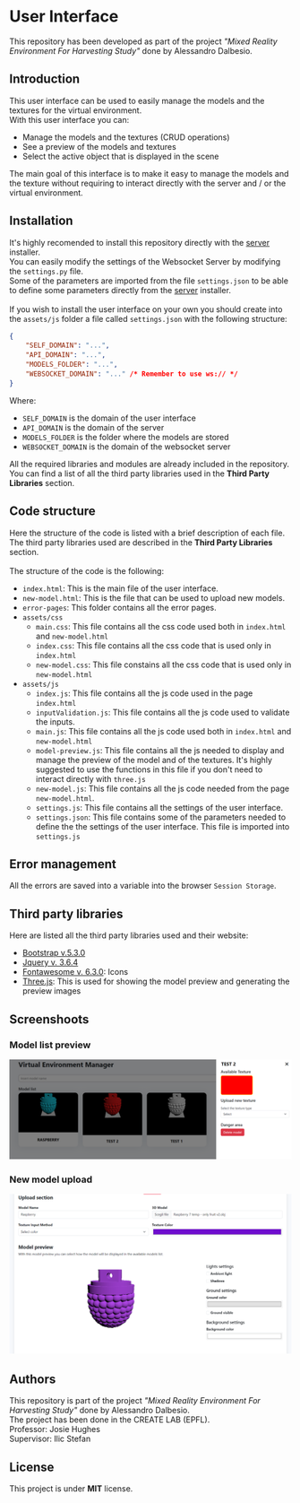 # User Interface
This repository has been developed as part of the project *"Mixed Reality Environment For Harvesting Study"* done by Alessandro Dalbesio.

## Introduction
This user interface can be used to easily manage the models and the textures for the virtual environment. <br>
With this user interface you can:
- Manage the models and the textures (CRUD operations)
- See a preview of the models and textures
- Select the active object that is displayed in the scene

The main goal of this interface is to make it easy to manage the models and the texture without requiring to interact directly with the server and / or the virtual environment.

## Installation
It's highly recomended to install this repository directly with the [server](https://gitlab.epfl.ch/create-lab/sensing-with-vr/server) installer. <br>
You can easily modify the settings of the Websocket Server by modifying the <code>settings.py</code> file. <br>
Some of the parameters are imported from the file <code>settings.json</code> to be able to define some parameters directly from the [server](https://gitlab.epfl.ch/create-lab/sensing-with-vr/server) installer. <br><br>
If you wish to install the user interface on your own you should create into the <code>assets/js</code> folder a file called <code>settings.json</code> with the following structure:
```json
{
    "SELF_DOMAIN": "...",
    "API_DOMAIN": "...",
    "MODELS_FOLDER": "...",
    "WEBSOCKET_DOMAIN": "..." /* Remember to use ws:// */
}
```
Where:
- <code>SELF_DOMAIN</code> is the domain of the user interface
- <code>API_DOMAIN</code> is the domain of the server
- <code>MODELS_FOLDER</code> is the folder where the models are stored
- <code>WEBSOCKET_DOMAIN</code> is the domain of the websocket server

All the required libraries and modules are already included in the repository. <br>
You can find a list of all the third party libraries used in the **Third Party Libraries** section.

## Code structure
Here the structure of the code is listed with a brief description of each file. <br>
The third party libraries used are described in the **Third Party Libraries** section. <br><br>
The structure of the code is the following:
- <code>index.html</code>: This is the main file of the user interface.
- <code>new-model.html</code>: This is the file that can be used to upload new models.
- <code>error-pages</code>: This folder contains all the error pages.
- <code>assets/css</code>
    - <code>main.css</code>: This file contains all the css code used both in <code>index.html</code> and <code>new-model.html</code>
    - <code>index.css</code>: This file contains all the css code that is used only in <code>index.html</code>
    - <code>new-model.css</code>: This file constains all the css code that is used only in <code>new-model.html</code>
- <code>assets/js</code>
    - <code>index.js</code>: This file contains all the js code used in the page <code>index.html</code> 
    - <code>inputValidation.js</code>: This file contains all the js code used to validate the inputs.
    - <code>main.js</code>: This file contains all the js code used both in <code>index.html</code> and <code>new-model.html</code> 
    - <code>model-preview.js</code>: This file contains all the js needed to display and manage the preview of the model and of the textures. It's highly suggested to use the functions in this file if you don't need to interact directly with <code>three.js</code>
    - <code>new-model.js</code>: This file contains all the js code needed from the page <code>new-model.html</code>.
    - <code>settings.js</code>: This file contains all the settings of the user interface.
    - <code>settings.json</code>: This file contains some of the parameters needed to define the the settings of the user interface. This file is imported into <code>settings.js</code>

## Error management
All the errors are saved into a variable into the browser <code>Session Storage</code>.

## Third party libraries
Here are listed all the third party libraries used and their website:
- [Bootstrap v.5.3.0](https://getbootstrap.com/)
- [Jquery v. 3.6.4](https://jquery.com/)
- [Fontawesome v. 6.3.0](https://fontawesome.com/): Icons
- [Three.js](https://threejs.org/): This is used for showing the model preview and generating the preview images

## Screenshoots
### **Model list preview**
![Model List Preview](readme/index.png)
### **New model upload**
![Model List Preview](readme/new-model.png)
## Authors
This repository is part of the project *"Mixed Reality Environment For Harvesting Study"* done by Alessandro Dalbesio.<br>
The project has been done in the CREATE LAB (EPFL).<br>
Professor: Josie Hughes<br>
Supervisor: Ilic Stefan<br>

## License
This project is under **MIT** license. <br>

